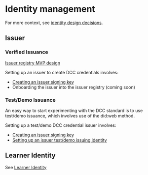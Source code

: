 # Identity management

For more context, see [identity design decisions](design_decisions.md).

## Issuer

### Verified Issuance

[Issuer registry MVP design](issuer_registry.md)

Setting up an issuer to create DCC credentials involves:
- [Creating an issuer signing key](issuer_key_generation.md)
- Onboarding the issuer into the issuer registry (coming soon)

### Test/Demo Issuance

An easy way to start experimenting with the DCC standard is to use test/demo issuance, which involves use of the did:web method.

Setting up a test/demo DCC credential issuer involves:
- [Creating an issuer signing key](issuer_key_generation.md)
- [Setting up an issuer test/demo issuing identity](issuer_demo_id.md)

## Learner Identity

See [Learner Identity](learner_id.md)
